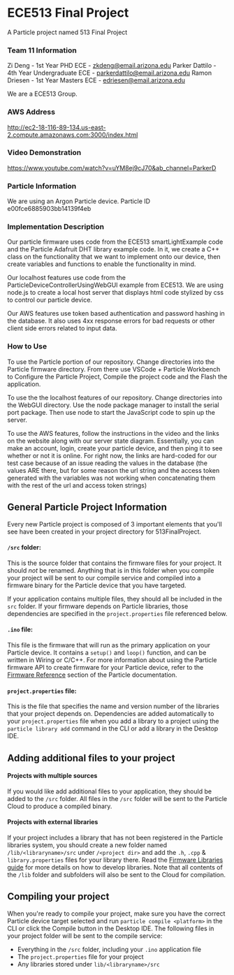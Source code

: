 # ECE513 Final Project

A Particle project named 513 Final Project

### Team 11 Information
Zi Deng - 1st Year PHD ECE - zkdeng@email.arizona.edu
Parker Dattilo - 4th Year Undergraduate ECE - parkerdattilo@email.arizona.edu
Ramon Driesen - 1st Year Masters ECE - edriesen@email.arizona.edu

We are a ECE513 Group.

### AWS Address
http://ec2-18-116-89-134.us-east-2.compute.amazonaws.com:3000/index.html

### Video Demonstration
https://www.youtube.com/watch?v=uYM8ej9cJ70&ab_channel=ParkerD

### Particle Information
We are using an Argon Particle device. Particle ID e00fce6885903bb14139f4eb

### Implementation Description
Our particle firmware uses code from the ECE513 smartLightExample code and the Particle Adafruit DHT library example code. In it, we create a C++ class on the functionality that we want to implement onto our device, then create variables and functions to enable the functionality in mind.

Our localhost features use code from the ParticleDeviceControllerUsingWebGUI example from ECE513. We are using node.js to create a local host server that displays html code stylized by css to control our particle device.

Our AWS features use token based authentication and password hashing in the database. It also uses 4xx response errors for bad requests or other client side errors related to input data.

### How to Use
To use the Particle portion of our repository. Change directories into the Particle firmware directory. From there use VSCode + Particle Workbench to Configure the Particle Project, Compile the project code and the Flash the application.

To use the the localhost features of our repository. Change directories into the WebGUI directory. Use the node package manager to install the serial port package. Then use node to start the JavaScript code to spin up the server.

To use the AWS features, follow the instructions in the video and the links on the website along with our server state diagram. Essentially, you can make an account, login, create your particle device, and then ping it to see whether or not it is online. For right now, the links are hard-coded for our test case because of an issue reading the values in the database (the values ARE there, but for some reason the url string and the access token generated with the variables was not working when concatenating them with the rest of the url and access token strings)

## General Particle Project Information


Every new Particle project is composed of 3 important elements that you'll see have been created in your project directory for 513FinalProject.

#### ```/src``` folder:
This is the source folder that contains the firmware files for your project. It should *not* be renamed.
Anything that is in this folder when you compile your project will be sent to our compile service and compiled into a firmware binary for the Particle device that you have targeted.

If your application contains multiple files, they should all be included in the `src` folder. If your firmware depends on Particle libraries, those dependencies are specified in the `project.properties` file referenced below.

#### ```.ino``` file:
This file is the firmware that will run as the primary application on your Particle device. It contains a `setup()` and `loop()` function, and can be written in Wiring or C/C++. For more information about using the Particle firmware API to create firmware for your Particle device, refer to the [Firmware Reference](https://docs.particle.io/reference/firmware/) section of the Particle documentation.

#### ```project.properties``` file:
This is the file that specifies the name and version number of the libraries that your project depends on. Dependencies are added automatically to your `project.properties` file when you add a library to a project using the `particle library add` command in the CLI or add a library in the Desktop IDE.

## Adding additional files to your project

#### Projects with multiple sources
If you would like add additional files to your application, they should be added to the `/src` folder. All files in the `/src` folder will be sent to the Particle Cloud to produce a compiled binary.

#### Projects with external libraries
If your project includes a library that has not been registered in the Particle libraries system, you should create a new folder named `/lib/<libraryname>/src` under `/<project dir>` and add the `.h`, `.cpp` & `library.properties` files for your library there. Read the [Firmware Libraries guide](https://docs.particle.io/guide/tools-and-features/libraries/) for more details on how to develop libraries. Note that all contents of the `/lib` folder and subfolders will also be sent to the Cloud for compilation.

## Compiling your project

When you're ready to compile your project, make sure you have the correct Particle device target selected and run `particle compile <platform>` in the CLI or click the Compile button in the Desktop IDE. The following files in your project folder will be sent to the compile service:

- Everything in the `/src` folder, including your `.ino` application file
- The `project.properties` file for your project
- Any libraries stored under `lib/<libraryname>/src`

